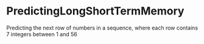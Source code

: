# PredictingLongShortTermMemory
Predicting the next row of numbers in a sequence, where each row contains 7 integers between 1 and 56
